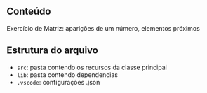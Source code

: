 ## Conteúdo

Exercício de Matriz: aparições de um número, elementos próximos

## Estrutura do arquivo

- `src`: pasta contendo os recursos da classe principal
- `lib`: pasta contendo dependencias
- `.vscode`: configurações .json